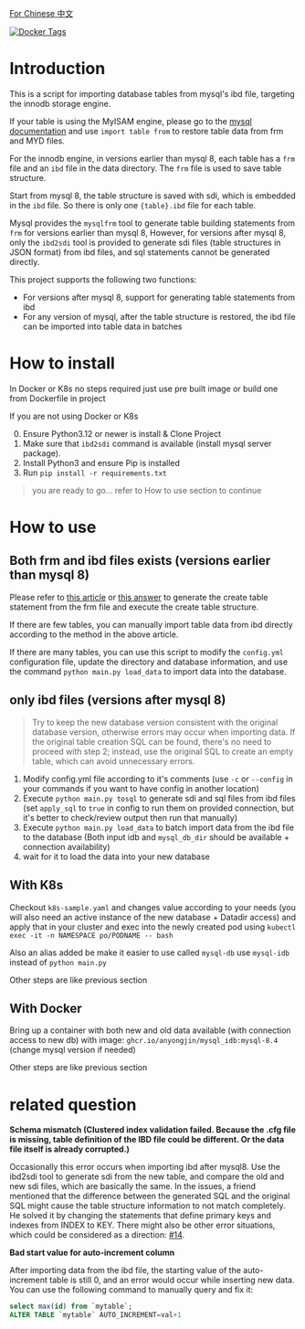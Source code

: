 [For Chinese 中文](README.CN.md)

[![Docker Tags](https://ghcr-badge.egpl.dev/anyongjin/mysql_ibd/tags?trim=major&color=green_2&label=Docker%20Tags&ignore=*.sig)](https://ghcr.io/anyongjin/mysql_ibd/)

# Introduction

This is a script for importing database tables from mysql's ibd file, targeting the innodb storage engine.

If your table is using the MyISAM engine, please go to the [mysql documentation](https://dev.mysql.com/doc/refman/8.0/en/import-table.html) and use `import table from` to restore table data from frm and MYD files.

For the innodb engine, in versions earlier than mysql 8, each table has a `frm` file and an `ibd` file in the data directory. The `frm` file is used to save table structure.

Start from mysql 8, the table structure is saved with sdi, which is embedded in the `ibd` file. So there is only one `{table}.ibd` file for each table.

Mysql provides the `mysqlfrm` tool to generate table building statements from `frm` for versions earlier than mysql 8,
However, for versions after mysql 8, only the `ibd2sdi` tool is provided to generate sdi files (table structures in JSON format) from ibd files, and sql statements cannot be generated directly.

This project supports the following two functions:

* For versions after mysql 8, support for generating table statements from ibd
* For any version of mysql, after the table structure is restored, the ibd file can be imported into table data in batches

# How to install

In Docker or K8s no steps required just use pre built image or build one from Dockerfile in project

If you are not using Docker or K8s

0. Ensure Python3.12 or newer is install & Clone Project
1. Make sure that `ibd2sdi` command is available (install mysql server package).
2. Install Python3 and ensure Pip is installed
3. Run `pip install -r requirements.txt`

> you are ready to go... refer to How to use section to continue

# How to use

## Both frm and ibd files exists (versions earlier than mysql 8)

Please refer to [this article](https://jamesingold.com/restoring-mysql-database-frm-ibd) or [this answer](https://dba.stackexchange.com/a/71785) to generate the create table statement from the frm file and execute the create table structure.

If there are few tables, you can manually import table data from ibd directly according to the method in the above article.

If there are many tables, you can use this script to modify the `config.yml` configuration file, update the directory and database information, and use the command `python main.py load_data` to import data into the database.

## only ibd files (versions after mysql 8)
>
> Try to keep the new database version consistent with the original database version, otherwise errors may occur when importing data.
> If the original table creation SQL can be found, there's no need to proceed with step 2; instead, use the original SQL to create an empty table, which can avoid unnecessary errors.

1. Modify config.yml file according to it's comments (use `-c` or `--config` in your commands if you want to have config in another location)
2. Execute `python main.py tosql` to generate sdi and sql files from ibd files (set `apply_sql` to `true` in config to run them on provided connection, but it's better to check/review output then run that manually)
3. Execute `python main.py load_data` to batch import data from the ibd file to the database (Both input idb and `mysql_db_dir` should be available + connection availability)
4. wait for it to load the data into your new database

## With K8s

Checkout `k8s-sample.yaml` and changes value according to your needs (you will also need an active instance of the new database + Datadir access) and apply that in your cluster and exec into the newly created pod using `kubectl exec -it -n NAMESPACE po/PODNAME -- bash`

Also an alias added be make it easier to use called `mysql-db` use `mysql-idb` instead of `python main.py`

Other steps are like previous section

## With Docker

Bring up a container with both new and old data available (with connection access to new db) with image: `ghcr.io/anyongjin/mysql_idb:mysql-8.4` (change mysql version if needed)

Other steps are like previous section

# related question

**Schema mismatch (Clustered index validation failed. Because the .cfg file is missing, table definition of the IBD file could be different. Or the data file itself is already corrupted.)**

Occasionally this error occurs when importing ibd after mysql8. Use the ibd2sdi tool to generate sdi from the new table, and compare the old and new sdi files, which are basically the same. In the issues, a friend mentioned that the difference between the generated SQL and the original SQL might cause the table structure information to not match completely. He solved it by changing the statements that define primary keys and indexes from INDEX to KEY. There might also be other error situations, which could be considered as a direction: [#14](/../../issues/14).

**Bad start value for auto-increment column**

After importing data from the ibd file, the starting value of the auto-increment table is still 0, and an error would occur while inserting new data. You can use the following command to manually query and fix it:

```sql
select max(id) from `mytable`;
ALTER TABLE `mytable` AUTO_INCREMENT=val+1
```
